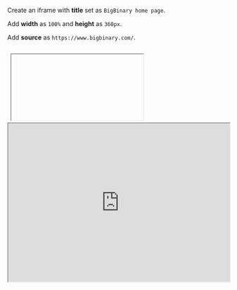 Create an iframe with **title**
set as `BigBinary home page`.

Add **width** as `100%`
and
**height** as `360px`.

Add **source** as `https://www.bigbinary.com/`.

<codeblock language="html" type="exercise" testMode="fixedInput">
<code>
 <iframe></iframe>
</code>

<solution>
<iframe
  title="BigBinary home page"
  width="100%"
  height="360px"
  src="https://www.bigbinary.com/"
></iframe>
</solution>
</codeblock>
